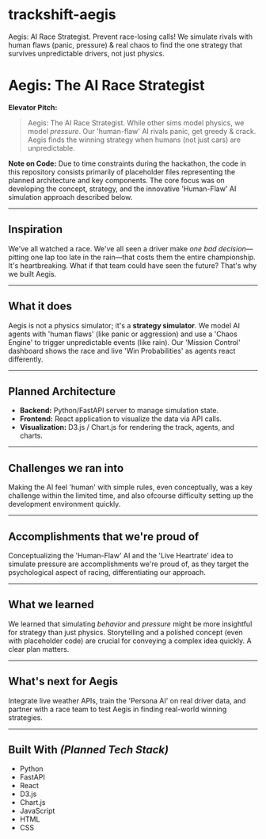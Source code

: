 # trackshift-aegis
Aegis: AI Race Strategist. Prevent race-losing calls! We simulate rivals with human flaws (panic, pressure) &amp; real chaos to find the one strategy that survives unpredictable drivers, not just physics.
# Aegis: The AI Race Strategist

**Elevator Pitch:**
> Aegis: The AI Race Strategist. While other sims model physics, we model *pressure*. Our 'human-flaw' AI rivals panic, get greedy & crack. Aegis finds the winning strategy when humans (not just cars) are unpredictable.

**Note on Code:** Due to time constraints during the hackathon, the code in this repository consists primarily of placeholder files representing the planned architecture and key components. The core focus was on developing the concept, strategy, and the innovative 'Human-Flaw' AI simulation approach described below.

---
## Inspiration
We've all watched a race. We've all seen a driver make *one bad decision*—pitting one lap too late in the rain—that costs them the entire championship. It's heartbreaking. What if that team could have seen the future? That's why we built Aegis.

---
## What it does
Aegis is not a physics simulator; it's a **strategy simulator**. We model AI agents with 'human flaws' (like panic or aggression) and use a 'Chaos Engine' to trigger unpredictable events (like rain). Our 'Mission Control' dashboard shows the race and live 'Win Probabilities' as agents react differently.

---
## Planned Architecture
* **Backend:** Python/FastAPI server to manage simulation state.
* **Frontend:** React application to visualize the data via API calls.
* **Visualization:** D3.js / Chart.js for rendering the track, agents, and charts.

---
## Challenges we ran into
Making the AI feel 'human' with simple rules, even conceptually, was a key challenge within the limited time, and also ofcourse difficulty setting up the development environment quickly.

---
## Accomplishments that we're proud of
Conceptualizing the 'Human-Flaw' AI and the 'Live Heartrate' idea to simulate pressure are accomplishments we're proud of, as they target the psychological aspect of racing, differentiating our approach.

---
## What we learned
We learned that simulating *behavior* and *pressure* might be more insightful for strategy than just physics. Storytelling and a polished concept (even with placeholder code) are crucial for conveying a complex idea quickly. A clear plan matters.

---
## What's next for Aegis
Integrate live weather APIs, train the 'Persona AI' on real driver data, and partner with a race team to test Aegis in finding real-world winning strategies.

---
## Built With *(Planned Tech Stack)*
* Python
* FastAPI
* React
* D3.js
* Chart.js
* JavaScript
* HTML
* CSS

